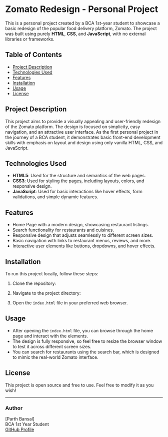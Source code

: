 # Zomato Redesign - Personal Project

This is a personal project created by a BCA 1st-year student to showcase a basic redesign of the popular food delivery platform, Zomato. The project was built using purely **HTML**, **CSS**, and **JavaScript**, with no external libraries or frameworks.

## Table of Contents

- [Project Description](#project-description)
- [Technologies Used](#technologies-used)
- [Features](#features)
- [Installation](#installation)
- [Usage](#usage)
- [License](#license)

## Project Description

This project aims to provide a visually appealing and user-friendly redesign of the Zomato platform. The design is focused on simplicity, easy navigation, and an attractive user interface. As the first personal project in the journey of a BCA student, it demonstrates basic front-end development skills with emphasis on layout and design using only vanilla HTML, CSS, and JavaScript.

## Technologies Used

- **HTML5**: Used for the structure and semantics of the web pages.
- **CSS3**: Used for styling the pages, including layouts, colors, and responsive design.
- **JavaScript**: Used for basic interactions like hover effects, form validations, and simple dynamic features.

## Features

- Home Page with a modern design, showcasing restaurant listings.
- Search functionality for restaurants and cuisines.
- Responsive design that adjusts seamlessly to different screen sizes.
- Basic navigation with links to restaurant menus, reviews, and more.
- Interactive user elements like buttons, dropdowns, and hover effects.

## Installation

To run this project locally, follow these steps:

1. Clone the repository:

2. Navigate to the project directory:

3. Open the `index.html` file in your preferred web browser.

## Usage

- After opening the `index.html` file, you can browse through the home page and interact with the elements.
- The design is fully responsive, so feel free to resize the browser window to test it across different screen sizes.
- You can search for restaurants using the search bar, which is designed to mimic the real-world Zomato interface.

## License

This project is open source and free to use. Feel free to modify it as you wish!

---

### Author
[Parth Bansal]  
BCA 1st Year Student  
[GitHub Profile](https://github.com/Parth-Bansal06)

